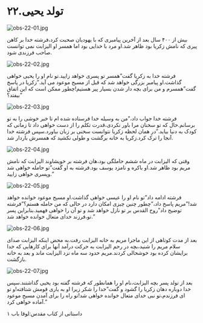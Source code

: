 ۲۲.تولد یحیی
============

![obs-22-01.jpg](/var/www/vhosts/door43.org/httpdocs/data/gitrepo/media/en/obs/obs-22-01.jpg "obs-22-01.jpg")

بیش از ۴۰۰ سال بعد از آخرین پیامبری که با یهودیان صحبت کرد،فرشته خدا بر
کاهن پیری که نامش زکریا بود ظاهر شد.او مرد با خدایی بود اما همسر او
الیزابت نمی توانست صاحب فرزندی شود.

![obs-22-02.jpg](/var/www/vhosts/door43.org/httpdocs/data/gitrepo/media/en/obs/obs-22-02.jpg "obs-22-02.jpg")

فرشته خدا به زکریا گفت”همسر تو پسری خواهد زایید.تو نام او را یحیی خواهی
گذاشت.او پیامبر بزرگی خواهد شد که قبل از مسیح موعود می آید.”زکریا در
پاسخ گفت”همسرم و من برای بچه دار شدن بسیار پیر هستیم!چطور ممکن است که
این اتفاق بیفتد؟”

![obs-22-03.jpg](/var/www/vhosts/door43.org/httpdocs/data/gitrepo/media/en/obs/obs-22-03.jpg "obs-22-03.jpg")

فرشته خدا جواب داد،”من به وسیله خدا فرستاده شده ام تا خبر خوشی را به تو
برسانم.حال که تو سخنان مرا باور نکردی،قدرت تکلم را از دست خواهی داد تا
زمانی که کودک به دنیا بیاید.”در همان لحظه زکریا نتوانست سخنی بر زبان
بیاورد.سپس فرشته خدا آنجا را ترک کرد.زکریا به خانه برگشت و طولی نکشید که
همسرش باردار شد.

![obs-22-04.jpg](/var/www/vhosts/door43.org/httpdocs/data/gitrepo/media/en/obs/obs-22-04.jpg "obs-22-04.jpg")

وقتی که الیزابت در ماه ششم حاملگی بود،هان فرشته بر خویشاوند الیزابت که
نامش مریم بود ظاهر شد.او باکره و نامزد یوسف بود.فرشته به او گفت”تو حامله
خواهی شد وپسری خواهی زایید.”

![obs-22-05.jpg](/var/www/vhosts/door43.org/httpdocs/data/gitrepo/media/en/obs/obs-22-05.jpg "obs-22-05.jpg")

فرشته ادامه داد”تو نام او را عیسی خواهی گذاشت.او مسیح موعود خوانده خواهد
شد!”مریم پاسخ داد،”چطور چنین چیزی امکان دارد در حالی که من حامله
هستم؟”فرشته توضیح داد”روح القدس بر تو نازل خواهد شد و تو آن را خواهی
فهمید.بنابراین پسر تو،فرزند خدای متعال خوانده خواهد شد.”

![obs-22-06.jpg](/var/www/vhosts/door43.org/httpdocs/data/gitrepo/media/en/obs/obs-22-06.jpg "obs-22-06.jpg")

بعد از مدت کوتاهی از این ماجرا مریم به خانه الیزابت رفت.به محض اینکه
الیزابت صدای سلام مریم را شنید،بچه در رحم الیزابت به حرکت درآمد آنها
برای کارهایی که خدا برایشان کرده بود خوشحالی کردند.مریم حدود سه ماه نزد
الیزابت ماند و بعد به خانه بازگشت.

![obs-22-07.jpg](/var/www/vhosts/door43.org/httpdocs/data/gitrepo/media/en/obs/obs-22-07.jpg "obs-22-07.jpg")

بعد از تولد پسر بچه الیزابت،نام او را همانطور که فرشته گفته بود یحیی
گذاشتند.سپس خدا دوباره دهان زکریا را گشود و گفت”خدا را شکر زیرا او به
یاری قومش شتافته!و تو ای فرزندم،تو نبی خدای متعال خوانده خواهی شد!تو راه
را برای آمدن مسیح موعود آماده خواهی کرد.”

داستانی از کتاب مقدس:لوقا باب ۱
